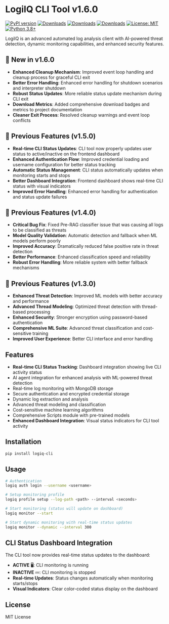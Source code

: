 # LogiIQ CLI Tool v1.6.0

[![PyPI version](https://badge.fury.io/py/logiq-cli.svg)](https://badge.fury.io/py/logiq-cli)
[![Downloads](https://pepy.tech/badge/logiq-cli)](https://pepy.tech/project/logiq-cli)
[![Downloads](https://pepy.tech/badge/logiq-cli/month)](https://pepy.tech/project/logiq-cli)
[![Downloads](https://pepy.tech/badge/logiq-cli/week)](https://pepy.tech/project/logiq-cli)
[![License: MIT](https://img.shields.io/badge/License-MIT-yellow.svg)](https://opensource.org/licenses/MIT)
[![Python 3.8+](https://img.shields.io/badge/python-3.8+-blue.svg)](https://www.python.org/downloads/)

LogiIQ is an advanced automated log analysis client with AI-powered threat detection, dynamic monitoring capabilities, and enhanced security features.

## 🚀 New in v1.6.0

- **Enhanced Cleanup Mechanism**: Improved event loop handling and cleanup process for graceful CLI exit
- **Better Error Handling**: Enhanced error handling for shutdown scenarios and interpreter shutdown
- **Robust Status Updates**: More reliable status update mechanism during CLI exit
- **Download Metrics**: Added comprehensive download badges and metrics to project documentation
- **Cleaner Exit Process**: Resolved cleanup warnings and event loop conflicts

## 🔧 Previous Features (v1.5.0)

- **Real-time CLI Status Updates**: CLI tool now properly updates user status to active/inactive on the frontend dashboard
- **Enhanced Authentication Flow**: Improved credential loading and username configuration for better status tracking
- **Automatic Status Management**: CLI status automatically updates when monitoring starts and stops
- **Better Dashboard Integration**: Frontend dashboard shows real-time CLI status with visual indicators
- **Improved Error Handling**: Enhanced error handling for authentication and status update failures

## 🔧 Previous Features (v1.4.0)

- **Critical Bug Fix**: Fixed Pre-RAG classifier issue that was causing all logs to be classified as threats
- **Model Quality Validation**: Automatic detection and fallback when ML models perform poorly
- **Improved Accuracy**: Dramatically reduced false positive rate in threat detection
- **Better Performance**: Enhanced classification speed and reliability
- **Robust Error Handling**: More reliable system with better fallback mechanisms

## 🔧 Previous Features (v1.3.0)

- **Enhanced Threat Detection**: Improved ML models with better accuracy and performance
- **Advanced Thread Modeling**: Optimized threat detection with thread-based processing
- **Enhanced Security**: Stronger encryption using password-based authentication
- **Comprehensive ML Suite**: Advanced threat classification and cost-sensitive training
- **Improved User Experience**: Better CLI interface and error handling

## Features

- **Real-time CLI Status Tracking**: Dashboard integration showing live CLI activity status
- AI agent integration for enhanced analysis with ML-powered threat detection
- Real-time log monitoring with MongoDB storage
- Secure authentication and encrypted credential storage
- Dynamic log extraction and analysis
- Advanced threat modeling and classification
- Cost-sensitive machine learning algorithms
- Comprehensive Scripts module with pre-trained models
- **Enhanced Dashboard Integration**: Visual status indicators for CLI tool activity

## Installation

```bash
pip install logiq-cli
```

## Usage

```bash
# Authentication
logiq auth login --username <username>

# Setup monitoring profile
logiq profile setup --log-path <path> --interval <seconds>

# Start monitoring (status will update on dashboard)
logiq monitor --start

# Start dynamic monitoring with real-time status updates
logiq monitor --dynamic --interval 300
```

## CLI Status Dashboard Integration

The CLI tool now provides real-time status updates to the dashboard:

- **ACTIVE** 🖥️: CLI monitoring is running
- **INACTIVE** 💤: CLI monitoring is stopped
- **Real-time Updates**: Status changes automatically when monitoring starts/stops
- **Visual Indicators**: Clear color-coded status display on the dashboard

## License

MIT License
